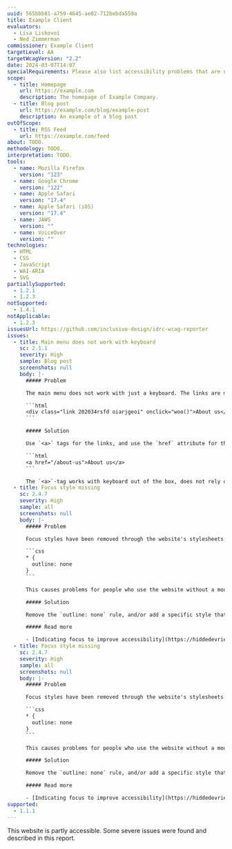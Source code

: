 ```yaml
---
uuid: 565bbb81-a759-4645-ae02-712bebda559a
title: Example Client
evaluators:
  - Lisa Liskovoi
  - Ned Zimmerman
commissioner: Example Client
targetLevel: AA
targetWcagVersion: "2.2"
date: 2024-03-07T14:07
specialRequirements: Please also list accessibility problems that are not conformance failures.
scope:
  - title: Homepage
    url: https://example.com
    description: The homepage of Example Company.
  - title: Blog post
    url: https://example.com/blog/example-post
    description: An example of a blog post
outOfScope:
  - title: RSS Feed
    url: https://example.com/feed
about: TODO.
methodology: TODO.
interpretation: TODO.
tools:
  - name: Mozilla Firefox
    version: "123"
  - name: Google Chrome
    version: "122"
  - name: Apple Safari
    version: "17.4"
  - name: Apple Safari (iOS)
    version: "17.4"
  - name: JAWS
    version: ""
  - name: VoiceOver
    version: ""
technologies:
  - HTML
  - CSS
  - JavaScript
  - WAI-ARIA
  - SVG
partiallySupported:
  - 1.2.1
  - 1.2.3
notSupported:
  - 1.4.1
notApplicable:
  - 1.2.3
issuesUrl: https://github.com/inclusive-design/idrc-wcag-reporter
issues:
  - title: Main menu does not work with keyboard
    sc: 2.1.1
    severity: High
    sample: Blog post
    screenshots: null
    body: |-
      ##### Problem

      The main menu does not work with just a keyboard. The links are marked up like this:

      ```html
      <div class="link 202034rsfd oiarjgeoi" onclick="woo()">About us</div>
      ```

      ##### Solution

      Use `<a>` tags for the links, and use the `href` attribute for the location to link to, like this:

      ```html
      <a href="/about-us">About us</a>
      ```

      The `<a>`-tag works with keyboard out of the box, does not rely on JavaScript and makes it easier for search engines to understand what is going on.
  - title: Focus style missing
    sc: 2.4.7
    severity: High
    sample: all
    screenshots: null
    body: |-
      ##### Problem

      Focus styles have been removed through the website's stylesheets:

      ```css
      * {
        outline: none
      }
      ```

      This causes problems for people who use the website without a mouse, as they will not be able to see where they are.

      ##### Solution

      Remove the `outline: none` rule, and/or add a specific style that applies on `:focus`. Make sure that it has sufficient contrast, too.

      ##### Read more

      - [Indicating focus to improve accessibility](https://hiddedevries.nl/en/blog/2019-06-06-indicating-focus-to-improve-accessibility)
  - title: Focus style missing
    sc: 2.4.7
    severity: High
    sample: all
    screenshots: null
    body: |-
      ##### Problem

      Focus styles have been removed through the website's stylesheets:

      ```css
      * {
        outline: none
      }
      ```

      This causes problems for people who use the website without a mouse, as they will not be able to see where they are.

      ##### Solution

      Remove the `outline: none` rule, and/or add a specific style that applies on `:focus`. Make sure that it has sufficient contrast, too.

      ##### Read more

      - [Indicating focus to improve accessibility](https://hiddedevries.nl/en/blog/2019-06-06-indicating-focus-to-improve-accessibility)
supported:
  - 1.1.1
---
```

This website is partly accessible. Some severe issues were found and described in this report.
